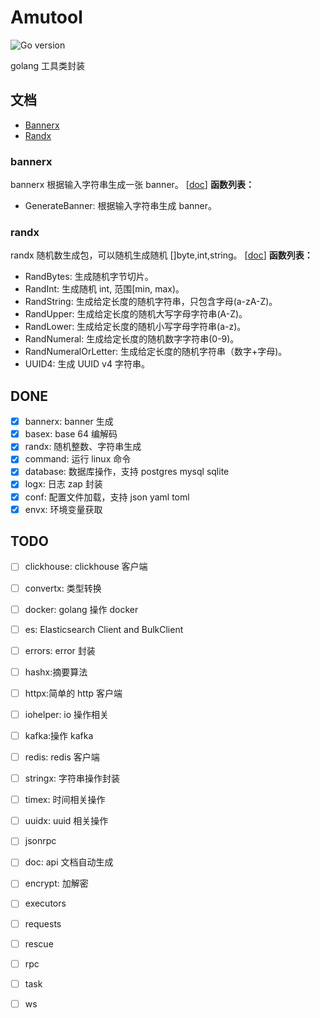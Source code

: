 # Amutool

![Go version](https://img.shields.io/badge/go-%3E%3Dv1.18-9cf)

golang 工具类封装

[//]: # ([![Release]&#40;https://img.shields.io/badge/release-2.2.3-green.svg&#41;]&#40;https://github.com/duke-git/lancet/releases&#41;)
[//]: # ([![GoDoc]&#40;https://godoc.org/github.com/duke-git/lancet/v2?status.svg&#41;]&#40;https://pkg.go.dev/github.com/duke-git/lancet/v2&#41;)

[//]: # ([![Go Report Card]&#40;https://goreportcard.com/badge/github.com/duke-git/lancet/v2&#41;]&#40;https://goreportcard.com/report/github.com/duke-git/lancet/v2&#41;)

[//]: # ([![test]&#40;https://github.com/duke-git/lancet/actions/workflows/codecov.yml/badge.svg?branch=main&event=push&#41;]&#40;https://github.com/duke-git/lancet/actions/workflows/codecov.yml&#41;)

[//]: # ([![codecov]&#40;https://codecov.io/gh/duke-git/lancet/branch/main/graph/badge.svg?token=FC48T1F078&#41;]&#40;https://codecov.io/gh/duke-git/lancet&#41;)

[//]: # ([![License]&#40;https://img.shields.io/badge/license-MIT-blue.svg&#41;]&#40;https://github.com/duke-git/lancet/blob/main/LICENSE&#41;)


## 文档

- [Bannerx](#bannerx)
- [Randx](#randx)

### bannerx
bannerx 根据输入字符串生成一张 banner。 [[doc](https://gitee.com/amuluze/amutool/main/docs/bannerx.md)]
**函数列表：**
- GenerateBanner: 根据输入字符串生成 banner。

### randx
randx 随机数生成包，可以随机生成随机 []byte,int,string。 [[doc](https://gitee.com/amuluze/amutool/main/docs/randx.md)]
**函数列表：**

- RandBytes: 生成随机字节切片。
- RandInt: 生成随机 int, 范围[min, max)。
- RandString: 生成给定长度的随机字符串，只包含字母(a-zA-Z)。
- RandUpper: 生成给定长度的随机大写字母字符串(A-Z)。
- RandLower: 生成给定长度的随机小写字母字符串(a-z)。
- RandNumeral: 生成给定长度的随机数字字符串(0-9)。
- RandNumeralOrLetter: 生成给定长度的随机字符串（数字+字母)。
- UUID4: 生成 UUID v4 字符串。

## DONE
- [x] bannerx: banner 生成
- [x] basex: base 64 编解码
- [x] randx: 随机整数、字符串生成
- [x] command: 运行 linux 命令
- [x] database: 数据库操作，支持 postgres mysql sqlite
- [x] logx: 日志 zap 封装
- [x] conf: 配置文件加载，支持 json yaml toml
- [x] envx: 环境变量获取

## TODO
- [ ] clickhouse: clickhouse 客户端
- [ ] convertx: 类型转换
- [ ] docker: golang 操作 docker
- [ ] es: Elasticsearch Client and BulkClient
- [ ] errors: error 封装
- [ ] hashx:摘要算法
- [ ] httpx:简单的 http 客户端
- [ ] iohelper: io 操作相关
- [ ] kafka:操作 kafka
- [ ] redis: redis 客户端
- [ ] stringx: 字符串操作封装
- [ ] timex: 时间相关操作
- [ ] uuidx: uuid 相关操作
- [ ] jsonrpc
- [ ] doc: api 文档自动生成
- [ ] encrypt: 加解密
- [ ] executors
- [ ] requests
- [ ] rescue
- [ ] rpc
- [ ] task
- [ ] ws

